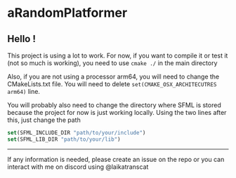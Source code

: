 # aRandomPlatformer

## Hello !
This project is using a lot to work. 
For now, if you want to compile it or test it (not so much is working), you need to use `cmake ./` in the main directory

Also, if you are not using a processor arm64, you will need to change the CMakeLists.txt file. You will need to delete `set(CMAKE_OSX_ARCHITECUTRES arm64)` line.

You will probably also need to change the directory where SFML is stored because the project for now is just working locally. Using the two lines after this, just change the path 

```cmake
set(SFML_INCLUDE_DIR "path/to/your/include")
set(SFML_LIB_DIR "path/to/your/lib")
```

--- 
If any information is needed, please create an issue on the repo or you can interact with me on discord using @laikatranscat
